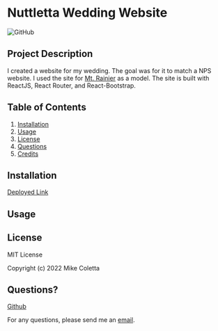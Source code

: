 # Nuttletta Wedding Website

![GitHub](https://img.shields.io/github/license/MikeColetta/codexpodcast)

## Project Description

I created a website for my wedding. The goal was for it to match a NPS website. I used the site for [Mt. Rainier](https://www.nps.gov/mora/index.htm) as a model. The site is built with ReactJS, React Router, and React-Bootstrap.

## Table of Contents
1. [Installation](#installation)
2. [Usage](#usage)
3. [License](#license)
4. [Questions](#questions)
5. [Credits](#credits)

## Installation
[Deployed Link](https://mikecoletta.github.io/nuttlettawedding/)

## Usage

## License
    
MIT License
    
Copyright (c) 2022 Mike Coletta
          
## Questions?
    
[Github](https://github.com/MikeColetta)
    
For any questions, please send me an [email](mailto:coletta.mike@gmail.com).